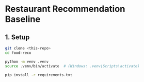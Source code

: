 # Restaurant Recommendation Baseline

## 1. Setup

```bash
git clone <this-repo>
cd food-reco

python -m venv .venv
source .venv/bin/activate  # (Windows: .venv\Scripts\activate)

pip install -r requirements.txt